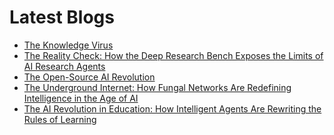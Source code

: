 <!--
**rawveg/rawveg** is a ✨ _special_ ✨ repository because its `README.md` (this file) appears on your GitHub profile.

Here are some ideas to get you started:

- 🔭 I’m currently working on ...
- 🌱 I’m currently learning ...
- 👯 I’m looking to collaborate on ...
- 🤔 I’m looking for help with ...
- 💬 Ask me about ...
- 📫 How to reach me: ...
- 😄 Pronouns: ...
- ⚡ Fun fact: ...
-->

# Latest Blogs
<!-- BLOG-POST-LIST:START -->
- [The Knowledge Virus](https://smarterarticles.co.uk/the-knowledge-virus?pk_campaign=rss-feed)
- [The Reality Check: How the Deep Research Bench Exposes the Limits of AI Research Agents](https://smarterarticles.co.uk/the-reality-check-how-the-deep-research-bench-exposes-the-limits-of-ai?pk_campaign=rss-feed)
- [The Open-Source AI Revolution](https://dev.to/rawveg/the-open-source-ai-revolution-5ah3)
- [The Underground Internet: How Fungal Networks Are Redefining Intelligence in the Age of AI](https://smarterarticles.co.uk/the-underground-internet-how-fungal-networks-are-redefining-intelligence-in?pk_campaign=rss-feed)
- [The AI Revolution in Education: How Intelligent Agents Are Rewriting the Rules of Learning](https://smarterarticles.co.uk/the-ai-revolution-in-education-how-intelligent-agents-are-rewriting-the-rules?pk_campaign=rss-feed)
<!-- BLOG-POST-LIST:END -->
